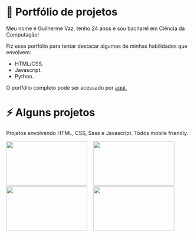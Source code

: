 # 🚀 Portfólio de projetos
<p>Meu nome é Guilherme Vaz, tenho 24 anos e sou bacharel em Ciência da Computação!</p>
<p>Fiz esse portfólio para tentar destacar algumas de minhas habilidades que envolvem:
    <ul>
      <li>HTML/CSS.</li>
      <li>Javascript.</li>
      <li>Python.</li>
    </ul>
</p>

O portfólio completo pode ser acessado por <a href="https://guilhermevaz.vercel.app">aqui.</a>

# ⚡ Alguns projetos 
<p>Projetos envolvendo HTML, CSS, Sass e Javascript. Todos mobile friendly.</p>
<div displa="flex">
  <a href="https://vybe.vercel.app"><img width="220" height="120" src="https://64.media.tumblr.com/fa772e90fc00df7a1cb03489cc8d877f/425eb82071d410fe-94/s540x810/3daa8f1b93d0159a888fbeed4421317884de6389.png" /></a>&nbsp;&nbsp;&nbsp;
  <a href="https://starbucks.vercel.app"><img width="220" height="120" src="https://64.media.tumblr.com/4337ecaa45723b87949242103deb53fe/425eb82071d410fe-5b/s1280x1920/b8b40131decbf05ca3b05685b30852c7965f32e1.png" /></a>&nbsp;&nbsp;&nbsp;
  <a href="https://zippychallenger.vercel.app"><img width="220" height="120" src="https://64.media.tumblr.com/14576749ad5db3e9f377d1be74369980/425eb82071d410fe-a3/s1280x1920/253f21c7efdac19c74bcfa334b265c7c1a42e432.png" /></a>&nbsp;&nbsp;&nbsp;
  <a href="https://christmaspage.vercel.app"><img width="220" height="120" src="https://64.media.tumblr.com/19d1e3570350248c1a80c11085090741/425eb82071d410fe-9a/s1280x1920/d756c8ff2b128a7b23116fef816ca536f808a3dd.png" /></a>
</div>
